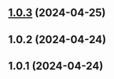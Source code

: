 

## [1.0.3](https://github.com/vsnt3420/random-num-vs/compare/1.0.2...1.0.3) (2024-04-25)

## 1.0.2 (2024-04-24)

## 1.0.1 (2024-04-24)
